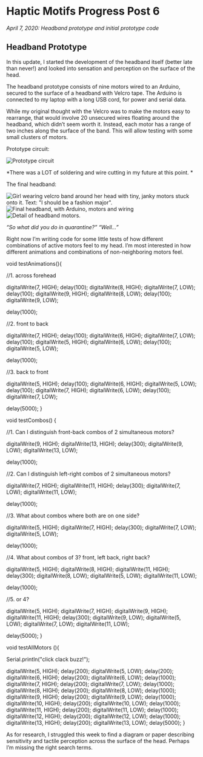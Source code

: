 # Haptic Motifs Progress Post 6

*April 7, 2020: Headband prototype and initial prototype code*

## Headband Prototype
In this update, I started the development of the headband itself (better late than never!) and looked into sensation and perception on the surface of the head.

The headband prototype consists of nine motors wired to an Arduino, secured to the surface of a headband with Velcro tape. The Arduino is connected to my laptop with a long USB cord, for power and serial data.

While my original thought with the Velcro was to make the motors easy to rearrange, that would involve 20 unsecured wires floating around the headband, which didn’t seem worth it. Instead, each motor has a range of two inches along the surface of the band. This will allow testing with some small clusters of motors.

Prototype circuit:

![Prototype circuit](./IMG_9363.jpg)

*There was a LOT of soldering and wire cutting in my future at this point. *

The final headband:

![Girl wearing velcro band around her head with tiny, janky motors stuck onto it. Text: "I should be a fashion major".](./IMG_9363.jpg)
![Final headband, with Arduino, motors and wiring](./IMG_9371.jpg)
![Detail of headband motors.](./IMG_9375.jpg)

*“So what did you do in quarantine?” “Well…”*

Right now I’m writing code for some little tests of how different combinations of active motors feel to my head. I’m most interested in how different animations and combinations of non-neighboring motors feel.

void testAnimations(){

  //1. across forehead

   digitalWrite(7, HIGH);
   delay(100);
   digitalWrite(8, HIGH);
   digitalWrite(7, LOW);
   delay(100);
   digitalWrite(9, HIGH);
   digitalWrite(8, LOW);
   delay(100);
   digitalWrite(9, LOW);

   delay(1000);

  //2. front to back

  digitalWrite(7, HIGH);
   delay(100);
   digitalWrite(6, HIGH);
   digitalWrite(7, LOW);
   delay(100);
   digitalWrite(5, HIGH);
   digitalWrite(6, LOW);
   delay(100);
   digitalWrite(5, LOW);

   delay(1000);

  //3. back to front

  digitalWrite(5, HIGH);
   delay(100);
   digitalWrite(6, HIGH);
   digitalWrite(5, LOW);
   delay(100);
   digitalWrite(7, HIGH);
   digitalWrite(6, LOW);
   delay(100);
   digitalWrite(7, LOW);

   delay(5000);
}

void testCombos() {

  //1. Can I distinguish front-back combos of 2 simultaneous motors?

  digitalWrite(9, HIGH);
  digitalWrite(13, HIGH);
  delay(300);
  digitalWrite(9, LOW);
  digitalWrite(13, LOW);

  delay(1000);
  
  //2. Can I distinguish left-right combos of 2 simultaneous motors?

  digitalWrite(7, HIGH);
  digitalWrite(11, HIGH);
  delay(300);
  digitalWrite(7, LOW);
  digitalWrite(11, LOW);

  delay(1000);

  //3. What about combos where both are on one side?

  digitalWrite(5, HIGH);
  digitalWrite(7, HIGH);
  delay(300);
  digitalWrite(7, LOW);
  digitalWrite(5, LOW);

  delay(1000);

  //4. What about combos of 3? front, left back, right back?

  digitalWrite(5, HIGH);
  digitalWrite(8, HIGH);
  digitalWrite(11, HIGH);
  delay(300);
  digitalWrite(8, LOW);
  digitalWrite(5, LOW);
  digitalWrite(11, LOW);

  delay(1000);

  //5. or 4?

  digitalWrite(5, HIGH);
  digitalWrite(7, HIGH);
  digitalWrite(9, HIGH);
  digitalWrite(11, HIGH);
  delay(300);
  digitalWrite(9, LOW);
  digitalWrite(5, LOW);
  digitalWrite(7, LOW);
  digitalWrite(11, LOW);

  delay(5000);
}

void testAllMotors (){

  Serial.println("click clack buzz!");

  digitalWrite(5, HIGH);
  delay(200);
  digitalWrite(5, LOW);
  delay(200);
  digitalWrite(6, HIGH);
  delay(200);
  digitalWrite(6, LOW);
  delay(1000);
  digitalWrite(7, HIGH);
  delay(200);
  digitalWrite(7, LOW);
  delay(1000);
  digitalWrite(8, HIGH);
  delay(200);
  digitalWrite(8, LOW);
  delay(1000);
  digitalWrite(9, HIGH);
  delay(200);
  digitalWrite(9, LOW);
  delay(1000);
  digitalWrite(10, HIGH);
  delay(200);
  digitalWrite(10, LOW);
  delay(1000);
  digitalWrite(11, HIGH);
  delay(200);
  digitalWrite(11, LOW);
  delay(1000);
  digitalWrite(12, HIGH);
  delay(200);
  digitalWrite(12, LOW);
  delay(1000);
  digitalWrite(13, HIGH);
  delay(200);
  digitalWrite(13, LOW);
  delay(5000);
}

As for research, I struggled this week to find a diagram or paper describing sensitivity and tactile perception across the surface of the head. Perhaps I’m missing the right search terms.
